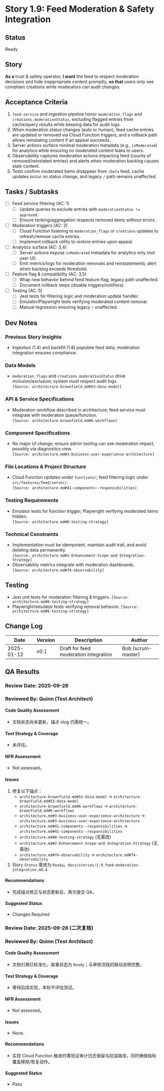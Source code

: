 
# Story 1.9: Feed Moderation & Safety Integration

## Status
Ready

## Story
**As a** trust & safety operator,
**I want** the feed to respect moderation decisions and hide inappropriate content promptly,
**so that** users only see compliant creations while moderators can audit changes.

## Acceptance Criteria
1. `feed-service` and ingestion pipeline honor `moderation_flags` and `creations.moderationStatus`, excluding flagged entries from cache/query results while keeping data for audit logs.  
2. When moderation status changes (auto or human), feed cache entries are updated or removed via Cloud Function triggers, and a rollback path allows reinstating content if an appeal succeeds.  
3. Server actions surface minimal moderation metadata (e.g., `isModerated`) for analytics while ensuring no moderated content leaks to users.  
4. Observability captures moderation actions impacting feed (counts of removed/reinstated entries) and alerts when moderation backlog causes stale content.  
5. Tests confirm moderated items disappear from `/beta` feed, cache updates occur on status change, and legacy `/` path remains unaffected.

## Tasks / Subtasks
- [ ] Feed service filtering (AC: 1)  
  - [ ] Update queries to exclude entries with `moderationStatus != approved`.  
  - [ ] Ensure ranking/aggregation respects removed items without errors.  
- [ ] Moderation triggers (AC: 2)  
  - [ ] Cloud Function listening to `moderation_flags` or `creations` updates to refresh/remove cache entries.  
  - [ ] Implement rollback utility to restore entries upon appeal.  
- [ ] Analytics surface (AC: 3,4)  
  - [ ] Server actions expose `isModerated` metadata for analytics only (not user UI).  
  - [ ] Emit metrics/logs for moderation removals and reinstatements; alert when backlog exceeds threshold.  
- [ ] Feature flag & compatibility (AC: 3,5)  
  - [ ] Wrap new behavior behind feed feature flag; legacy path unaffected.  
  - [ ] Document rollback steps (disable triggers/notifiers).  
- [ ] Testing (AC: 5)  
  - [ ] Jest tests for filtering logic and moderation update handler.  
  - [ ] Emulator/Playwright tests verifying moderated content removal.  
  - [ ] Manual regression ensuring legacy `/` unaffected.

## Dev Notes
### Previous Story Insights
- Ingestion (1.4) and backfill (1.8) populate feed data; moderation integration ensures compliance.

### Data Models
- `moderation_flags` and `creations.moderationStatus` drive inclusion/exclusion; system must respect audit logs.  
  `[Source: architecture-brownfield.md#53-data-model]`

### API & Service Specifications
- Moderation workflow described in architecture; feed service must integrate with moderation queue/function.  
  `[Source: architecture-brownfield.md#6-workflows]`

### Component Specifications
- No major UI change; ensure admin tooling can see moderation impact, possibly via diagnostics view.  
  `[Source: architecture.md#3-business-user-experience-architecture]`

### File Locations & Project Structure
- Cloud Function updates under `functions/`; feed filtering logic under `src/features/feed/server/`.  
  `[Source: architecture.md#41-components--responsibilities]`

### Testing Requirements
- Emulator tests for function trigger; Playwright verifying moderated items hidden.  
  `[Source: architecture.md#8-testing-strategy]`

### Technical Constraints
- Implementation must be idempotent, maintain audit trail, and avoid deleting data permanently.  
  `[Source: architecture.md#2-Enhancement-Scope-and-Integration-Strategy]`
- Observability metrics integrate with moderation dashboards.  
  `[Source: architecture.md#74-observability]`

## Testing
- Jest unit tests for moderation filtering & triggers. `[Source: architecture.md#8-testing-strategy]`
- Playwright/emulator tests verifying removal behavior. `[Source: architecture.md#8-testing-strategy]`

## Change Log
| Date | Version | Description | Author |
| --- | --- | --- | --- |
| 2025-01-12 | v0.1 | Draft for feed moderation integration | Bob (scrum-master) |

## QA Results

### Review Date: 2025-09-28
### Reviewed By: Quinn (Test Architect)

#### Code Quality Assessment
- 文档状态尚未更新，锚点 slug 仍需统一。

#### Test Strategy & Coverage
- 未评估。

#### NFR Assessment
- Not assessed。

#### Issues
1. 修复以下锚点：
   - `architecture-brownfield.md#53-data-model` → `architecture-brownfield.md#53-data-model`
   - `architecture-brownfield.md#6-workflows` → `architecture-brownfield.md#6-workflows`
   - `architecture.md#3-business-user-experience-architecture` → `architecture.md#3-business-user-experience-architecture`
   - `architecture.md#41-components--responsibilities` → `architecture.md#41-components--responsibilities`
   - `architecture.md#8-testing-strategy` (无需改)
   - `architecture.md#2-Enhancement-Scope-and-Integration-Strategy` (无需改)
   - `architecture.md#74-observability` → `architecture.md#74-observability`
2. Story `Status` 需改为 `Ready`。`docs/stories/1.9.feed-moderation-integration.md:4`

#### Recommendations
- 完成锚点修正与状态更新后，再次提交 QA。

#### Suggested Status
- Changes Required

### Review Date: 2025-09-28 (二次复核)
### Reviewed By: Quinn (Test Architect)

#### Code Quality Assessment
- 文档引用已标准化，故事状态为 `Ready`；与审核流程的联动说明完整。

#### Test Strategy & Coverage
- 等待后续实现，本轮不评估测试。

#### NFR Assessment
- Not assessed。

#### Issues
- None.

#### Recommendations
- 实现 Cloud Function 触发时需验证审计日志保留与回滚路径，同时确保指标覆盖移除/恢复动作。

#### Suggested Status
- Pass
